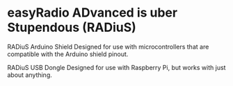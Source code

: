 easyRadio ADvanced is uber Stupendous (RADiuS)
===

RADiuS Arduino Shield	Designed for use with microcontrollers that 
						are compatible with the Arduino shield pinout.

RADiuS USB Dongle		Designed for use with Raspberry Pi, but works 
						with just about anything.
